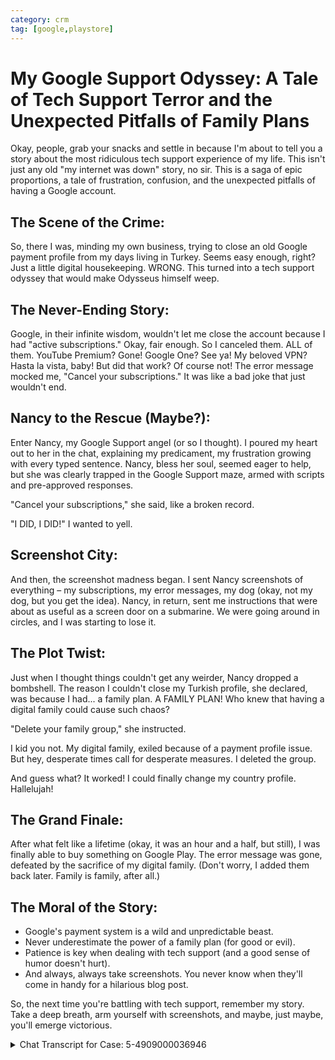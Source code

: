```yaml
---
category: crm
tag: [google,playstore]
---
```


# My Google Support Odyssey: A Tale of Tech Support Terror and the Unexpected Pitfalls of Family Plans

Okay, people, grab your snacks and settle in because I'm about to tell you a story about the most ridiculous tech support experience of my life.  This isn't just any old "my internet was down" story, no sir. This is a saga of epic proportions, a tale of frustration, confusion, and the unexpected pitfalls of having a Google account.

## The Scene of the Crime:

So, there I was, minding my own business, trying to close an old Google payment profile from my days living in Turkey. Seems easy enough, right? Just a little digital housekeeping.  WRONG. This turned into a tech support odyssey that would make Odysseus himself weep.

## The Never-Ending Story:

Google, in their infinite wisdom, wouldn't let me close the account because I had "active subscriptions."  Okay, fair enough. So I canceled them. ALL of them. YouTube Premium? Gone! Google One?  See ya!  My beloved VPN?  Hasta la vista, baby! But did that work? Of course not! The error message mocked me, "Cancel your subscriptions." It was like a bad joke that just wouldn't end.

## Nancy to the Rescue (Maybe?):

Enter Nancy, my Google Support angel (or so I thought).  I poured my heart out to her in the chat, explaining my predicament, my frustration growing with every typed sentence. Nancy, bless her soul, seemed eager to help, but she was clearly trapped in the Google Support maze, armed with scripts and pre-approved responses.

"Cancel your subscriptions," she said, like a broken record.

"I DID, I DID!" I wanted to yell.

## Screenshot City:

And then, the screenshot madness began. I sent Nancy screenshots of everything – my subscriptions, my error messages, my dog (okay, not my dog, but you get the idea). Nancy, in return, sent me instructions that were about as useful as a screen door on a submarine. We were going around in circles, and I was starting to lose it.

## The Plot Twist:

Just when I thought things couldn't get any weirder, Nancy dropped a bombshell.  The reason I couldn't close my Turkish profile, she declared, was because I had... a family plan. A FAMILY PLAN! Who knew that having a digital family could cause such chaos?

"Delete your family group," she instructed.

I kid you not.  My digital family, exiled because of a payment profile issue.  But hey, desperate times call for desperate measures. I deleted the group.

And guess what? It worked! I could finally change my country profile. Hallelujah!

## The Grand Finale:

After what felt like a lifetime (okay, it was an hour and a half, but still), I was finally able to buy something on Google Play. The error message was gone, defeated by the sacrifice of my digital family. (Don't worry, I added them back later. Family is family, after all.)

## The Moral of the Story:

* Google's payment system is a wild and unpredictable beast.
* Never underestimate the power of a family plan (for good or evil).
* Patience is key when dealing with tech support (and a good sense of humor doesn't hurt).
* And always, always take screenshots. You never know when they'll come in handy for a hilarious blog post.

So, the next time you're battling with tech support, remember my story. Take a deep breath, arm yourself with screenshots, and maybe, just maybe, you'll emerge victorious.


<details>
<summary>Chat Transcript for Case: 5-4909000036946</summary>


### Thanks for Contacting Support

You can find a copy of the conversation you requested below.

#### Chat Transcript for Case: 5-4909000036946  
**Date:** Nov 13, 1:11 PM (Pacific Time)

**1:11:38 PM** – *Nancy joined the conversation.*  
**Nancy:** Welcome! Your Case ID is **5-4909000036946**. Refer to this if you need to contact us again.  
The chat will stay open for 24 hours after your last message. If you step away, you can come back anytime.

**1:11:42 PM** – *Waqas Rana joined the conversation.*  
**Waqas Rana:** Hi Nancy

**1:12:10 PM**  
**Nancy:** Hello! Thank you for contacting Google Support. My name is Nancy. Am I speaking with Waqas?

**1:12:45 PM**  
**Waqas Rana:** Yes, I am Waqas.  
**Nancy:** May I also please confirm if your email is **waqaskhan137@gmail.com**?

**1:12:47 PM**  
**Waqas Rana:** Hi, I’m trying to close my payment profile but I can’t. When I try, it asks me to cancel all my subscriptions, which I already did. Now it still says the same thing. The only thing left under my services is payouts, which I can’t cancel through any settings. I’m stuck and need help.  
**Nancy:** Thank you for confirming.  
**Waqas Rana:** Yes, this is my email.

**1:13:02 PM**  
**Nancy:** Thank you for that information. I understand that you want to close a payment profile.  
**Nancy:** I definitely understand where you are coming from. No worries, I want to assure you that I will do everything possible to help. Let’s work on this together.

**1:15:18 PM**  
**Waqas Rana:** I’ve been living in Turkey for over a year and created a payment profile there. Now, I no longer live in Turkey and don’t have access to my Turkish bank account. The profile is useless, and I can’t make any purchases because it gives me an error saying, "Something went wrong" when I try using my card.

**1:18:08 PM**  
**Waqas Rana:** Can you guide me on how I can fix this issue?  
**Nancy:** Thank you for that information. Let me go ahead and check your account.

**1:19:21 PM**  
**Nancy:** Let me go ahead and check your account.

**1:19:40 PM**  
**Waqas Rana:** Ok

**1:19:45 PM**  
**Nancy:** May I place our chat on hold for about 2-3 minutes while I look into this?

**1:20:04 PM**  
**Nancy:** Upon checking here, Waqas.

**1:20:13 PM**  
**Waqas Rana:** Sure

**1:20:17 PM**  
**Nancy:** Upon checking here, it seems that the **subscription effectivity** of the cancellation will be on the next billing date. If you are canceling today, you need to wait for the billing cycle to cancel your subscription.

**1:20:37 PM**  
**Nancy:** I hope this information helps.

**1:20:56 PM**  
**Waqas Rana:** Oh, so if the subscription ends in 3 months, I wait for it, and then I can close it? There must be another way ☹️

**1:21:31 PM**  
**Waqas Rana:** There has to be a way ☹️

**1:21:38 PM**  
**Nancy:** Yes, that is correct, Waqas.

**1:21:43 PM**  
**Nancy:** Let me check this for you.

**1:21:48 PM**  
**Nancy:** May I please put you on hold for about 2-3 minutes while I look into your concern?

**1:21:54 PM**  
**Waqas Rana:** Sure

**1:24:24 PM**  
**Nancy:** Thank you for patiently waiting.

**1:24:30 PM**  
**Nancy:** Did you use **waqaskhan137@gmail.com** to make the purchase?

**1:24:36 PM**  
**Waqas Rana:** Yes

**1:24:40 PM**  
**Nancy:** Thank you for confirming.

**1:24:53 PM**  
**Nancy:** And may I know what type of subscription that you would like to cancel?

**1:25:40 PM**  
**Waqas Rana:** I have Google One, YouTube, VPN.

**1:25:45 PM**  
**Waqas Rana:** Let me share the screenshot.

**1:26:13 PM**  
**Nancy:** Sure, please go ahead.

**1:27:34 PM**  
**Waqas Rana:** **Rana Muhammad Waqas**  
**Subscriptions and Services**  
Google One 2 TB (Google One) - *You canceled this service.*  
Google Play Kaspersky Standard (1 device, 1-year) with Trial (VPN & Antivirus by Kaspersky) - *You canceled this service.*  
Google Play Pocket Premium - Yearly (Pocket: Save. Read. Grow.) - *You canceled this service.*  
Google Play UFC Fight Pass Annual Subscription (UFC) - *You canceled this service.*  
Google Play Unlimited traffic 1 year with special offer (VPN Kaspersky: Fast & Secure) - *You canceled this service.*  
Google Play Weekly Subscription (Chatly - AI ChatBot Assistant) - *You canceled this service.*  
YouTube YouTube Premium - *You canceled this service.*

**1:27:53 PM**  
**Nancy:** Thank you for that information.

**1:28:26 PM**  
**Waqas Rana:** Screenshot_20241114_022824_Chrome.jpg

**1:31:45 PM**  
**Waqas Rana:** Can you help?

**1:31:53 PM**  
**Nancy:** Let me check this for you.

**1:32:02 PM**  
**Waqas Rana:** Ok

**1:33:26 PM**  
**Nancy:** Okay let me try to cancel this one by one, okay Waqas.

**1:33:37 PM**  
**Waqas Rana:** Ok

**1:36:35 PM**  
**Nancy:** Upon checking, the UFC fight pass is already canceled.

**1:37:59 PM**  
**Waqas Rana:** Another thing, I would be happy that if I can use my current payment profile to pay, I would not be worried about closing this one even.

**1:39:25 PM**  
**Waqas Rana:** Screenshot_20241114_023942_Google Play Store.png

**1:39:26 PM**  
**Waqas Rana:** Whenever I try to buy something, it gives me an error.

**1:39:33 PM**  
**Waqas Rana:** How can I fix this issue?

**1:39:46 PM**  
**Waqas Rana:** My account is useless, I cannot buy anything now.

**1:40:01 PM**  
**Nancy:** Thank you for that information.

**1:40:37 PM**  
**Nancy:** I’m really sorry for this, however, let me investigate your account.

**1:40:54 PM**  
**Waqas Rana:** Ok

**1:41:02 PM**  
**Nancy:** May I please put you on hold for about 2-3 minutes while I look into your concern?

**1:41:09 PM**  
**Waqas Rana:** Sure

**1:46:01 PM**  
**Nancy:** Thank you for patiently waiting.

**1:46:31 PM**  
**Nancy:** Upon checking, Waqas, it's all already canceled.

**1:46:49 PM**  
**Waqas Rana:** Ok

**1:47:02 PM**  
**Waqas Rana:** Can you check why I cannot buy anything?

**1:47:22 PM**  
**Nancy:** I completely understand the importance of this matter to you, and I can only imagine how difficult it is for you to experience that. No worries, I want to assure you that I will do everything possible to help. Let’s work on this together.

**1:47:29 PM**  
**Nancy:** Please bear with me, Waqas.

**1:47:33 PM**  
**Waqas Rana:** Screenshot_20241114_023942_Google Play Store.png

**1:47:34 PM**  
**Waqas Rana:** I get this error whenever I try to purchase something.

**1:47:56 PM**  
**Waqas Rana:** Ok, I am here, please help 🙏

**1:48:30 PM**  
**Nancy:** Sure, nothing to worry about for this, Waqas. I’m really sorry for the inconvenience and the long process for this one.

**1:50:40 PM**  
**Nancy:** 1.  On your device, go to pay.google.com.  
2.  Select Settings.  
3.  Under “Payments profile status,” select Close payments profile.  
4.  In the pop-up window, select Continue.

**1:50:54 PM**  
**Nancy:** You may follow these steps, Waqas.

**1:51:06 PM**  
**Waqas Rana:** Let me follow and get back.

**1:51:15 PM**  
**Waqas Rana:** Which profile do I close?

**1:53:07 PM**  
**Nancy:** You will decide what account you would like to close, Waqas.

**1:53:15 PM**  
**Nancy:** I hope this information helps.

**1:53:58 PM**  
**Waqas Rana:** I am getting the same error.

**1:54:18 PM**  
**Nancy:** Could you please send me a screenshot?

**1:54:39 PM**  
**Waqas Rana:** Screenshot_20241114_025240_Chrome.png

**1:54:40 PM**  
**Waqas Rana:** I only want to close it so I may be able to purchase services with the active profile I have.

**1:56:24 PM**  
**Nancy:** Yes, once you close the profile, all of the subscriptions will automatically close, and all of your transactions will be in the account.

**1:56:29 PM**  
**Waqas Rana:** The original issue is me not being able to purchase any services.

**1:56:38 PM**  
**Nancy:** Yes, I understand, Waqas.

**1:57:01 PM**  
**Nancy:** Could you please send me a screenshot of why you cannot make a purchase?

**1:59:07 PM**  
**Waqas Rana:** Screenshot_20241114_025825_Google Play Store.png

**1:59:09 PM**  
**Waqas Rana:** This is the error I get when I try to purchase anything, like a game service.

**1:59:21 PM**  
**Waqas Rana:** Can you see the screenshot?

**2:00:35 PM**  
**Nancy:** Thank you for the screenshot.

**2:02:36 PM**  
**Nancy:** May I know where you are physically located right now, Waqas?

**2:03:20 PM**  
**Waqas Rana:** Pakistan

**2:03:37 PM**  
**Waqas Rana:** I’m having issues making any purchases on my Google Play account. Every time I try, I get an error message saying, "Something went wrong."

Here’s what happened: I originally created a payment profile while I was living in Turkey, and it worked fine. Now that I’ve moved back to Pakistan, I created a new payment profile for Pakistan. Since then, I’ve been getting this error whenever I try to buy anything on my Google account.

I tried closing the Turkish payment profile, but it asked me to cancel all my subscriptions first. I canceled all of them, but it now says I need to wait for the subscriptions to fully end before I can close the profile. I’m stuck in a loop where I can’t close the old profile, and I can’t make any purchases with the new one. It’s frustrating and I need help resolving this issue.

**2:03:55 PM**  
**Waqas Rana:** Here is the full context.

**2:05:15 PM**  
**Nancy:** Thank you for that information.

**2:06:09 PM**  
**Nancy:** Please allow me another 2-3 minutes. Thanks, Waqas.

**2:06:23 PM**  
**Waqas Rana:** Ok, Nancy.

**2:06:40 PM**  
**Waqas Rana:** But it's already been 1 hour of me trying to explain my issue.

**2:06:55 PM**  
**Waqas Rana:** It seems like you are stuck in a loop as well.

**2:07:48 PM**  
**Waqas Rana:** Can you please try to fix it quicker or pass it on to someone who knows what is going on?

**2:08:58 PM**  
**Nancy:** Yes, sure, we can fix this quickly right now. So sorry for this, Waqas.

**2:11:17 PM**  
**Nancy:** Hi Waqas, upon checking here that you already made a profile in Pakistan.

**2:12:31 PM**  
**Waqas Rana:** Which is not working to buy anything.

**2:12:40 PM**  
**Waqas Rana:** That's why I am frustrated.

**2:13:31 PM**  
**Nancy:** Yes, I understand, Waqas. I'm really sorry for this, however.

**2:13:48 PM**  
**Waqas Rana:** Do you have a solution to this?

**2:14:16 PM**  
**Waqas Rana:** I do not want to be wasting my time and still have the same issue; that would make me feel even worse.

**2:14:22 PM**  
**Nancy:** 1.  Open the Google Play Store app Google Play.  
2.  At the top right, tap the profile.  
3.  Tap Settings, then General, then Account and device preferences, then Country and profiles.  
4.  Tap the country or region where you want to add an account.  
5.  Follow the on-screen instructions to add a payment method for that country or region.

**2:15:34 PM**  
**Nancy:** Reminder: Your profile can take up to 48 hours to update.

**2:17:14 PM**  
**Waqas Rana:** I do not have Pakistan option in country.  
**Waqas Rana:** Screenshot_20241114_031727_Google Play Store.png

**2:17:23 PM**  
**Waqas Rana:** Please check the screenshot I attached.

**2:18:00 PM**  
**Nancy:** And also for the limitations of switching between payment profiles.

**2:18:24 PM**  
**Nancy:** User can only change their Play Country once per year, and once changed, can't change it back for one year.

**2:18:47 PM**  
**Waqas Rana:** So can I change it or not now?

**2:19:06 PM**  
**Waqas Rana:** ?

**2:19:54 PM**  
**Waqas Rana:** How do I change it to Pakistan? It doesn't even give me an option or warning or error.

**2:19:55 PM**  
**Waqas Rana:** Screenshot_20241114_031727_Google Play Store.png

**2:20:04 PM**  
**Waqas Rana:** Nancy?

**2:20:44 PM**  
**Nancy:** Let me check first your screenshot.

**2:21:06 PM**  
**Nancy:** Yep, you can change it to Pakistan, Waqas.

**2:21:15 PM**  
**Waqas Rana:** How?

**2:21:25 PM**  
**Waqas Rana:** No option to change it to Pakistan.

**2:21:41 PM**  
**Nancy:** Once you change your profile, it will update within 48 hours.

**2:22:00 PM**  
**Waqas Rana:** How to change the profile?

**2:22:45 PM**  
**Nancy:** You try to click the country.

**2:23:00 PM**  
**Waqas Rana:** I am; it's not doing anything.

**2:23:44 PM**  
**Nancy:** Okay, so sorry for that. Let me check this one first, Waqas.

**2:24:57 PM**  
**Waqas Rana:** I am tapping on country or profile; it's not working.  
**Waqas Rana:** Screen_Recording_20241114_032424_Google Play Store_1.gif

**2:25:24 PM**  
**Nancy:** To give you the right information, may I place this chat on hold for 2-3 minutes?

**2:25:46 PM**  
**Waqas Rana:** Please do whatever, but fix my issue quickly.

**2:29:59 PM**  
**Nancy:** Hi Waqas, did you see any active subscriptions on your end? Please tell me if you have any active subscriptions.

**2:31:19 PM**  
**Waqas Rana:** Screenshot_20241114_033120_Chrome.png  
**Waqas Rana:** I see this.

**2:31:28 PM**  
**Waqas Rana:** And I cannot cancel it.

**2:31:41 PM**  
**Waqas Rana:** Please check the screenshot.

**2:32:05 PM**  
**Nancy:** Okay, thanks for this, Waqas.

**2:33:12 PM**  
**Waqas Rana:** So why can't I change my profile or country?

**2:33:14 PM**  
**Waqas Rana:** ?

**2:33:19 PM**  
**Waqas Rana:** Any clue?

**2:35:11 PM**  
**Nancy:** Please bear with me; I need to convey this to our higher specialist.

**2:35:40 PM**  
**Waqas Rana:** Ok

**2:38:59 PM**  
**Nancy:** Please bear with me.

**2:40:47 PM**  
**Waqas Rana:** Ok, waiting.

**2:41:16 PM**  
**Nancy:** Please allow me 3-5 minutes, Waqas.

**2:41:29 PM**  
**Waqas Rana:** Ok

**2:45:37 PM**  
**Waqas Rana:** Any luck?

**2:46:12 PM**  
**Nancy:** Hi Waqas, thanks for patiently waiting.

**2:46:55 PM**  
**Waqas Rana:** ?

**2:47:57 PM**  
**Nancy:** Please bear with me, really sorry for the long process, Waqas. Nothing to worry about; I will make sure that I provide the right information so that we can fix this concern.

**2:48:58 PM**  
**Waqas Rana:** Ok

**2:50:32 PM**  
**Nancy:** Hi Waqas, thank you so much for patiently waiting.

**2:51:20 PM**  
**Waqas Rana:** Please cut to the chase; do you have a solution for me or not?

**2:51:25 PM**  
**Nancy:** Upon checking here, we cannot cancel this subscription on our end because this is a different platform.

**2:51:39 PM**  
**Nancy:** https://support.google.com/merchants#contact=1&topic=12158920

**2:52:14 PM**  
**Waqas Rana:** What about changing the country profile?

**2:54:37 PM**  
**Waqas Rana:** ?

**2:55:43 PM**  
**Waqas Rana:** Hello, Nancy.

**2:55:49 PM**  
**Waqas Rana:** Are you there?

**2:55:51 PM**  
**Nancy:** Yes, if you would like to change your payment profile, we have another way. You can delete your family group.

**2:56:15 PM**  
**Waqas Rana:** Ok, please guide me on how to delete the family group.

**2:56:48 PM**  
**Nancy:** Sure, please bear with me, Waqas.

**3:00:46 PM**  
**Nancy:** Hi Waqas, you may follow these steps.  
1.  Go to g.co/YourFamily.  
2.  Select the family member that you want to remove.  
3.  Select Remove member, then Remove.

**3:02:46 PM**  
**Nancy:** Please tell me how it goes.

**3:04:16 PM**  
**Waqas Rana:** I have deleted the family members.

**3:04:21 PM**  
**Waqas Rana:** Now what to do?

**3:06:10 PM**  
**Waqas Rana:** I have deleted the family group as well.

**3:07:08 PM**  
**Nancy:** Alright, thanks for that information, Waqas. Once you delete your family member, try to switch your payments profile.

**3:07:12 PM**  
**Waqas Rana:** It is letting me change the country profile now.

**3:07:48 PM**  
**Waqas Rana:** Thank you 🙏 Nancy.

**3:07:57 PM**  
**Nancy:** Yes, Waqas, please let me know how it goes.

**3:08:07 PM**  
**Nancy:** Does it work?

**3:08:33 PM**  
**Waqas Rana:** Yes, it is letting me change the country, but let me try to purchase something.

**3:08:42 PM**  
**Waqas Rana:** And see if I get the error or not.

**3:09:36 PM**  
**Nancy:** Wonderful, Waqas. I'm glad that we have already changed your play country. Reminder: Your profile can take up to 48 hours to update.

**3:10:32 PM**  
**Waqas Rana:** I can buy now.

**3:10:37 PM**  
**Waqas Rana:** It changed already.

**3:10:44 PM**  
**Waqas Rana:** Nancy, you are a legend.

**3:11:16 PM**  
**Nancy:** Wonderful, thanks so much. I’m really glad that we already made it.

**3:11:20 PM**  
**Waqas Rana:** Who would have thought I was having this issue because I had a family group created?

**3:12:27 PM**  
**Nancy:** Yes, especially Waqas. I’m really sorry for the long process we went through, but I'm glad we found a way to change the payment profile.  
**Nancy:** Is there anything else that I can help you with aside from this?

**3:12:59 PM**  
**Waqas Rana:** I think I am good for now 😄  
**Waqas Rana:** Thank you.  
*Waqas Rana ended the conversation.*

---

<div style="background-color: #F6F6F6; width: 99%; font-family: Arial, sans-serif; color: #777777; margin: 20px 0px; padding: 15px; border-radius: 5px;">
  © 2022 Google LLC, 1600 Amphitheatre Parkway, Mountain View, CA 94043
</div>

</details>